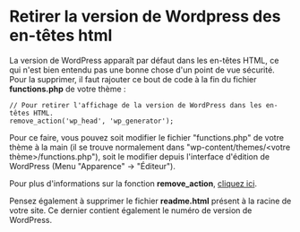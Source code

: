 # Retirer la version de Wordpress des en-têtes html

La version de WordPress apparaît par défaut dans les en-têtes HTML, ce qui n'est bien entendu pas une bonne chose d'un point de vue sécurité. Pour la supprimer, il faut rajouter ce bout de code à la fin du fichier **functions.php** de votre thème :

    // Pour retirer l'affichage de la version de WordPress dans les en-têtes HTML.
    remove_action('wp_head', 'wp_generator');

Pour ce faire, vous pouvez soit modifier le fichier "functions.php" de votre thème à la main (il se trouve normalement dans "wp-content/themes/<votre thème>/functions.php"), soit le modifier depuis l'interface d'édition de WordPress (Menu "Apparence" -> "Éditeur").

Pour plus d'informations sur la fonction **remove_action**, [cliquez ici][1].

Pensez également à supprimer le fichier **readme.html** présent à la racine de votre site. Ce dernier contient également le numéro de version de WordPress.

 [1]: http://codex.wordpress.org/Function_Reference/remove_action "codex.wordpress.org : Remove Action"
